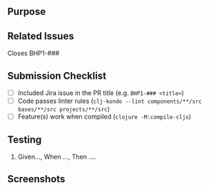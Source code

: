 ## Purpose
<!-- Description of what has been added/changed -->

## Related Issues
Closes BHP1-###

## Submission Checklist
- [ ] Included Jira issue in the PR title (e.g. `BHP1-### <title>`)
- [ ] Code passes linter rules (`clj-kondo --lint components/**/src bases/**/src projects/**/src`)
- [ ] Feature(s) work when compiled (`clojure -M:compile-cljs`)

## Testing
<!-- Create a BDD style test script -->
1. Given..., When ..., Then ....

## Screenshots
<!-- Add a screen shot when UI changes are included -->


